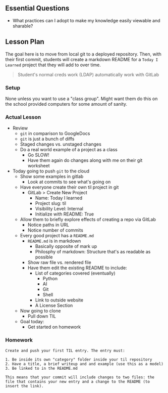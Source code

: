 ## Essential Questions

- What practices can I adopt to make my knowledge easily viewable and sharable?

## Lesson Plan

The goal here is to move from local git to a deployed repository. Then, with
their first commit, students will create a markdown README for a `Today I Learned`
project that they will add to over time.

> Student's normal creds work (LDAP) automatically work with GitLab

### Setup

None unless you want to use a "class group". Might want them do this on the
school provided computers for some amount of sanity.

### Actual Lesson

- Review
    - `git` in comparison to GoogleDocs
    - `git` is just a bunch of diffs
    - Staged changes vs. unstaged changes
    - Do a real world example of a project as a class
        - Go SLOW!
        - Have them again do changes along with me on their git worksheet
- Today going to push `git` to the cloud
    - Show some examples in gitlab
        - Look at commits to see what's going on
    - Have everyone create their own til project in git
        - GitLab > Create New Project
            - Name: Today I learned
            - Project slug: til
            - Visibility Level: Internal
            - Initialize with README: True
    - Allow them to briefly explore effects of creating a repo via GitLab
        - Notice paths in URL
        - Notice number of commits
    - Every good project has a `README.md`
        - `README.md` is in markdown
            - Basically opposite of mark up
            - Philosphy of markdown: Structure that's as readable as possible
        - Show raw file vs. rendered file
        - Have them edit the existing README to include:
            - List of categories covered (eventually)
                - Python
                - AI
                - Git
                - Shell
            - Link to outside website
            - A License Section
    - Now going to clone
        - Pull down TIL
    - Goal today:
        - Get started on homework

### Homework

```
Create and push your first TIL entry. The entry must:

1. Be inside its own "category" folder inside your til repository
2. Have a title, a brief writeup and and example (use this as a model)
3. Be linked to in the README.md

This means that your commit will include changes to two files: the file that contains your new entry and a change to the README (to insert the link).
```
